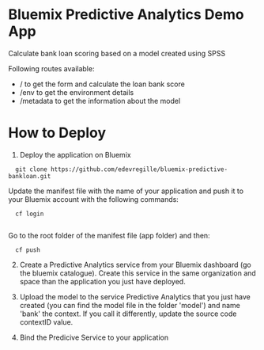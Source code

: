 # Bluemix Predictive Analytics Demo App

Calculate bank loan scoring based on a model created using SPSS

Following routes available:
- / to get the form and calculate the loan bank score
- /env to get the environment details
- /metadata to get the information about the model

# How to Deploy

1. Deploy the application on Bluemix
```
  git clone https://github.com/edevregille/bluemix-predictive-bankloan.git
```
Update the manifest file with the name of your application and push it to your Bluemix account with the following commands:

```
  cf login 
  
```

Go to the root folder of the manifest file (app folder) and then:

```
  cf push
```

2. Create a Predictive Analytics service from your Bluemix dashboard (go the bluemix catalogue). Create this service in the same organization and space than the application you just have deployed.

3. Upload the model to the service Predictive Analytics that you just have created (you can find the model file in the folder 'model') and name 'bank' the context. If you call it differently, update the source code contextID value.

4. Bind the Predicive Service to your application
